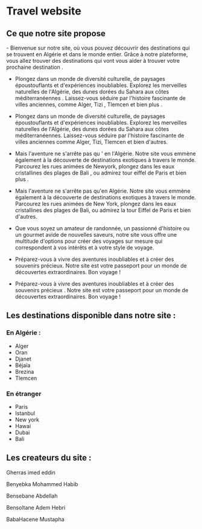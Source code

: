 <h1>Travel website</h1>
<h2>Ce que notre site propose </h2>
<p>-   Bienvenue sur notre site, où vous pouvez découvrir des destinations qui se trouvent en Algérie et dans le monde entier. Grâce à notre plateforme, vous allez trouver des destinations qui vont vous aider à trouver votre prochaine destination .

- Plongez dans un monde de diversité culturelle, de paysages époustouflants et d'expériences inoubliables. Explorez les merveilles naturelles de l'Algérie, des dunes dorées du Sahara aux côtes méditerranéennes . Laissez-vous séduire par l'histoire fascinante de villes anciennes, comme Alger, Tizi , Tlemcen et bien plus .
- Plongez dans un monde de diversité culturelle, de paysages époustouflants et d'expériences inoubliables. Explorez les merveilles naturelles de l'Algérie, des dunes dorées du Sahara aux côtes méditerranéennes. Laissez-vous séduire par l'histoire fascinante de villes anciennes comme Alger, Tizi, Tlemcen et bien d'autres.

- Mais l'aventure ne s'arrête pas qu ' en l'Algérie. Notre site vous emmène également à la découverte de destinations exotiques à travers le monde. Parcourez les rues animées de Newyork, plongez dans les eaux cristallines des plages de Bali , ou admirez tour eiffel de Paris et bien plus .
- Mais l'aventure ne s'arrête pas qu'en Algérie. Notre site vous emmène également à la découverte de destinations exotiques à travers le monde. Parcourez les rues animées de New York, plongez dans les eaux cristallines des plages de Bali, ou admirez la tour Eiffel de Paris et bien d'autres.

- Que vous soyez un amateur de randonnée, un passionné d'histoire ou un gourmet avide de nouvelles saveurs, notre site vous offre une multitude d'options pour créer des voyages sur mesure qui correspondent à vos intérêts et à votre style de voyage.
- Préparez-vous à vivre des aventures inoubliables et à créer des souvenirs précieux. Notre site est votre passeport pour un monde de découvertes extraordinaires. Bon voyage !

- Préparez-vous à vivre des aventures inoubliables et à créer des souvenirs précieux . Notre site est votre passeport pour un monde de découvertes extraordinaires. Bon voyage !</p>
     </p>

<h2> Les destinations disponible dans notre site :</h2>
<h3> En Algérie :</h3>
<ul> <li> Alger </li>
     <li> Oran </li>
     <li> Djanet </li>
     <li> Béjaïa </li>
     <li> Brezina </li>
     <li> Tlemcen </li>
</ul>
<h3> En étranger </h3>
<ul> <li>Paris </li>
     <li> Istanbul </li>
     <li> New york </li>
     <li> Hawai </li>
     <li> Dubai </li>
     <li> Bali </li>
</ul>

<h2>Les createurs du site :</h2>
<p>Gherras imed eddin</p>
<p>Benyebka Mohammed Habib</p>
<p>Bensebane Abdellah </p>
<p>Bensoltane Adem Hebri </p>
<p>BabaHacene Mustapha </p>
